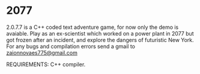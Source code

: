# 2077
2.0.7.7 is a C++ coded text adventure game, for now only the demo is avaiable.
Play as an ex-scientist which worked on a power plant in 2077 but got frozen after an incident, and explore the dangers of futuristic New York.
For any bugs and compilation errors send a gmail to zaionnovaes775@gmail.com

REQUIREMENTS:
C++ compiler.
